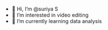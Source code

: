 - 👋 Hi, I’m @suriya S
- 👀 I’m interested in video editing
- 🌱 I’m currently learning data analysis
  <!---
suriya20422/suriya20422 is a ✨ special ✨ repository because its `README.md` (this file) appears on your GitHub profile.
You can click the Preview link to take a look at your changes.
--->
